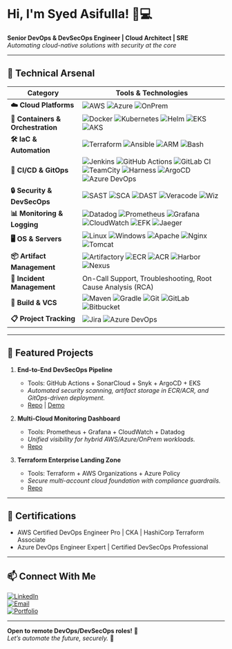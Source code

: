 # Hi, I'm Syed Asifulla! 👨💻  
**Senior DevOps & DevSecOps Engineer | Cloud Architect | SRE**  
*Automating cloud-native solutions with security at the core*  

---

## 🚀 **Technical Arsenal**  

| **Category**               | **Tools & Technologies**                                                                                                                                                                                                                                                                                                                                 |
|----------------------------|----------------------------------------------------------------------------------------------------------------------------------------------------------------------------------------------------------------------------------------------------------------------------------------------------------------------------------------------------------|
| **☁️ Cloud Platforms**      | ![AWS](https://img.shields.io/badge/AWS-%23FF9900.svg?logo=amazon-aws&logoColor=white) ![Azure](https://img.shields.io/badge/Azure-%230072C6.svg?logo=microsoft-azure&logoColor=white) ![OnPrem](https://img.shields.io/badge/On_Prem-Data_Centers-%230077B5.svg?logo=proxmox&logoColor=white)                                                          |
| **🐳 Containers & Orchestration** | ![Docker](https://img.shields.io/badge/Docker-%232496ED.svg?logo=docker&logoColor=white) ![Kubernetes](https://img.shields.io/badge/Kubernetes-%23326CE5.svg?logo=kubernetes&logoColor=white) ![Helm](https://img.shields.io/badge/Helm-%230F1689.svg?logo=helm&logoColor=white) ![EKS](https://img.shields.io/badge/AWS_EKS-%23FF9900.svg) ![AKS](https://img.shields.io/badge/Azure_AKS-%230072C6.svg) |
| **🛠️ IaC & Automation**    | ![Terraform](https://img.shields.io/badge/Terraform-%235835CC.svg?logo=terraform&logoColor=white) ![Ansible](https://img.shields.io/badge/Ansible-%23EE0000.svg?logo=ansible&logoColor=white) ![ARM](https://img.shields.io/badge/Azure_ARM_Templates-%230072C6.svg) ![Bash](https://img.shields.io/badge/Bash-%234EAA25.svg?logo=gnu-bash&logoColor=white) |
| **🔁 CI/CD & GitOps**       | ![Jenkins](https://img.shields.io/badge/Jenkins-%23D24939.svg?logo=jenkins&logoColor=white) ![GitHub Actions](https://img.shields.io/badge/GitHub_Actions-%232088FF.svg?logo=github-actions&logoColor=white) ![GitLab CI](https://img.shields.io/badge/GitLab_CI-%23FCA121.svg) ![TeamCity](https://img.shields.io/badge/TeamCity-%23000000.svg) ![Harness](https://img.shields.io/badge/Harness-%234B0082.svg) ![ArgoCD](https://img.shields.io/badge/ArgoCD-%23EF7B4D.svg?logo=argo&logoColor=white) ![Azure DevOps](https://img.shields.io/badge/Azure_DevOps-%230078D7.svg) |
| **🔒 Security & DevSecOps** | ![SAST](https://img.shields.io/badge/SAST-SonarCloud-%23430098.svg?logo=sonarcloud) ![SCA](https://img.shields.io/badge/SCA-Snyk-%234C4C73.svg?logo=snyk) ![DAST](https://img.shields.io/badge/DAST-OWASP_ZAP-%23FF6A00.svg) ![Veracode](https://img.shields.io/badge/Veracode-%2300B388.svg) ![Wiz](https://img.shields.io/badge/Wiz.io-%23000000.svg) |
| **📊 Monitoring & Logging** | ![Datadog](https://img.shields.io/badge/Datadog-%23632CA6.svg?logo=datadog&logoColor=white) ![Prometheus](https://img.shields.io/badge/Prometheus-%23E6522C.svg?logo=prometheus&logoColor=white) ![Grafana](https://img.shields.io/badge/Grafana-%23F46800.svg?logo=grafana&logoColor=white) ![CloudWatch](https://img.shields.io/badge/CloudWatch-%23FF4F8B.svg) ![EFK](https://img.shields.io/badge/EFK_Stack-%230A7B8C.svg) ![Jaeger](https://img.shields.io/badge/Jaeger-%23326CE5.svg) |
| **🖥️ OS & Servers**        | ![Linux](https://img.shields.io/badge/Linux-Ubuntu/CentOS/RHEL-%23FCC624.svg?logo=linux) ![Windows](https://img.shields.io/badge/Windows-%230078D4.svg?logo=windows) ![Apache](https://img.shields.io/badge/Apache-%23D22128.svg?logo=apache) ![Nginx](https://img.shields.io/badge/Nginx-%23009639.svg?logo=nginx) ![Tomcat](https://img.shields.io/badge/Tomcat-%23F8DC75.svg?logo=apache-tomcat&logoColor=black) |
| **📦 Artifact Management**  | ![Artifactory](https://img.shields.io/badge/JFrog_Artifactory-%2341B883.svg?logo=jfrog) ![ECR](https://img.shields.io/badge/AWS_ECR-%23FF9900.svg) ![ACR](https://img.shields.io/badge/Azure_ACR-%230072C6.svg) ![Harbor](https://img.shields.io/badge/Harbor-%2360B932.svg) ![Nexus](https://img.shields.io/badge/Nexus-%2341B883.svg) |
| **🚨 Incident Management**  | On-Call Support, Troubleshooting, Root Cause Analysis (RCA)                                                                                                                                                                                                                                                                                              |
| **📝 Build & VCS**          | ![Maven](https://img.shields.io/badge/Maven-%23C71A36.svg?logo=apachemaven) ![Gradle](https://img.shields.io/badge/Gradle-%2302303A.svg?logo=gradle) ![Git](https://img.shields.io/badge/Git-%23F05032.svg?logo=git&logoColor=white) ![GitLab](https://img.shields.io/badge/GitLab-%23FCA121.svg) ![Bitbucket](https://img.shields.io/badge/Bitbucket-%230052CC.svg) |
| **📋 Project Tracking**     | ![Jira](https://img.shields.io/badge/Jira-%230052CC.svg?logo=jira) ![Azure DevOps](https://img.shields.io/badge/Azure_DevOps-%230078D7.svg)                                                                                                                                                                                                             |

---

## 🌟 **Featured Projects**  
1. **End-to-End DevSecOps Pipeline**  
   - Tools: GitHub Actions + SonarCloud + Snyk + ArgoCD + EKS  
   - *Automated security scanning, artifact storage in ECR/ACR, and GitOps-driven deployment.*  
   - [Repo](https://github.com/your-repo) | [Demo](#)  

2. **Multi-Cloud Monitoring Dashboard**  
   - Tools: Prometheus + Grafana + CloudWatch + Datadog  
   - *Unified visibility for hybrid AWS/Azure/OnPrem workloads.*  
   - [Repo](https://github.com/your-repo)  

3. **Terraform Enterprise Landing Zone**  
   - Tools: Terraform + AWS Organizations + Azure Policy  
   - *Secure multi-account cloud foundation with compliance guardrails.*  
   - [Repo](https://github.com/your-repo)  

---

## 📜 **Certifications**  
- AWS Certified DevOps Engineer Pro | CKA | HashiCorp Terraform Associate  
- Azure DevOps Engineer Expert | Certified DevSecOps Professional  

---

## 📫 **Connect With Me**  
[![LinkedIn](https://img.shields.io/badge/LinkedIn-%230A66C2.svg?logo=linkedin)](https://linkedin.com/in/your-profile)  
[![Email](https://img.shields.io/badge/Email-%23EA4335.svg?logo=gmail)](mailto:you@example.com)  
[![Portfolio](https://img.shields.io/badge/Portfolio-%232B3137.svg?logo=google-chrome)](https://your-portfolio.com)  

---

**Open to remote DevOps/DevSecOps roles!** 🚀  
*Let’s automate the future, securely.* 🔐
